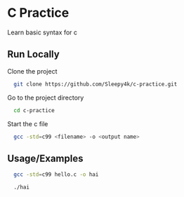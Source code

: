 # C Practice

Learn basic syntax for c

## Run Locally  

Clone the project

~~~bash  
  git clone https://github.com/Sleepy4k/c-practice.git
~~~

Go to the project directory

~~~bash  
  cd c-practice
~~~

Start the c file

~~~bash  
  gcc -std=c99 <filename> -o <output name>
~~~

## Usage/Examples

~~~bash
  gcc -std=c99 hello.c -o hai
~~~  

~~~bash
  ./hai
~~~
